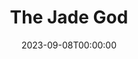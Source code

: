 ---
title: The Jade God
date: 2023-09-08T00:00:00
opening_date: 1933-02-14
closing_date:
layout: productions
playbill:
Theatre: Theatre Jacksonville
cast:
- Mrs. Thursby: Dorothy Germain
- Jean Millicent: Edith Pullen
- John Martin: Gordon McCauley
- John Millicent: Isaac Peiser
- Inspector Burke: John H. Pratt
- Edith Derrick: Pauline Entenza
- Jack Derrick: Stuart Cavanagh
- Blunt: Ed Goodman
- Perkins: Gertrude F. Jacobi
- Peters: Lawrence Case
crew:
- Director: Charles F. Hopkins, Jr.
- Scenery: Ronald Kennard
- Props: Mrs. R.R. Killinger
understudies:
orchestra:
---